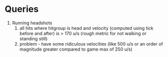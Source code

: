 # Queries
1. Running headshots
    1. all hits where hitgroup is head and velocity (computed using tick before and after) is > 170 u/s (rough metric for not walking or standing still)
    2. problem - have some ridiculous velocities (like 500 u/s or an order of magnitude greater compared to game max of 250 u/s)